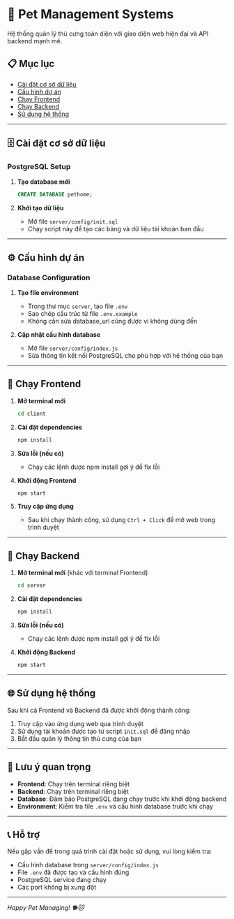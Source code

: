 # 🐾 Pet Management Systems

Hệ thống quản lý thú cưng toàn diện với giao diện web hiện đại và API backend mạnh mẽ.

## 📋 Mục lục
- [Cài đặt cơ sở dữ liệu](#-cài-đặt-cơ-sở-dữ-liệu)
- [Cấu hình dự án](#️-cấu-hình-dự-án)
- [Chạy Frontend](#-chạy-frontend)
- [Chạy Backend](#-chạy-backend)
- [Sử dụng hệ thống](#-sử-dụng-hệ-thống)

---

## 🗄️ Cài đặt cơ sở dữ liệu

### PostgreSQL Setup

1. **Tạo database mới**
   ```sql
   CREATE DATABASE pethome;
   ```

2. **Khởi tạo dữ liệu**
   - Mở file `server/config/init.sql`
   - Chạy script này để tạo các bảng và dữ liệu tài khoản ban đầu

---

## ⚙️ Cấu hình dự án

### Database Configuration

1. **Tạo file environment**
   - Trong thư mục `server`, tạo file `.env`
   - Sao chép cấu trúc từ file `.env.example`
   - Không cần sửa database_url cũng được vì không dùng đến

2. **Cập nhật cấu hình database**
   - Mở file `server/config/index.js`
   - Sửa thông tin kết nối PostgreSQL cho phù hợp với hệ thống của bạn

---

## 🎨 Chạy Frontend

1. **Mở terminal mới**
   ```bash
   cd client
   ```

2. **Cài đặt dependencies**
   ```bash
   npm install
   ```

3. **Sửa lỗi (nếu có)**
   - Chạy các lệnh được npm install gợi ý để fix lỗi

4. **Khởi động Frontend**
   ```bash
   npm start
   ```

5. **Truy cập ứng dụng**
   - Sau khi chạy thành công, sử dụng `Ctrl + Click` để mở web trong trình duyệt

---

## 🔧 Chạy Backend

1. **Mở terminal mới** (khác với terminal Frontend)
   ```bash
   cd server
   ```

2. **Cài đặt dependencies**
   ```bash
   npm install
   ```

3. **Sửa lỗi (nếu có)**
   - Chạy các lệnh được npm install gợi ý để fix lỗi

4. **Khởi động Backend**
   ```bash
   npm start
   ```

---

## 🌐 Sử dụng hệ thống

Sau khi cả Frontend và Backend đã được khởi động thành công:

1. Truy cập vào ứng dụng web qua trình duyệt
2. Sử dụng tài khoản được tạo từ script `init.sql` để đăng nhập
3. Bắt đầu quản lý thông tin thú cưng của bạn

---

## 🚀 Lưu ý quan trọng

- **Frontend**: Chạy trên terminal riêng biệt
- **Backend**: Chạy trên terminal riêng biệt  
- **Database**: Đảm bảo PostgreSQL đang chạy trước khi khởi động backend
- **Environment**: Kiểm tra file `.env` và cấu hình database trước khi chạy

---

## 📞 Hỗ trợ

Nếu gặp vấn đề trong quá trình cài đặt hoặc sử dụng, vui lòng kiểm tra:
- Cấu hình database trong `server/config/index.js`
- File `.env` đã được tạo và cấu hình đúng
- PostgreSQL service đang chạy
- Các port không bị xung đột

---

*Happy Pet Managing! 🐕🐱*

